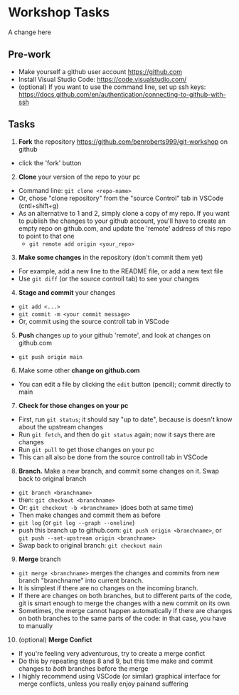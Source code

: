 # Workshop Tasks

A change here

## Pre-work

- Make yourself a github user account <https://github.com>
- Install Visual Studio Code: <https://code.visualstudio.com/>
- (optional) If you want to use the command line, set up ssh keys: <https://docs.github.com/en/authentication/connecting-to-github-with-ssh>

## Tasks

1. **Fork** the repository <https://github.com/benroberts999/git-workshop> on github

- click the 'fork' button

2. **Clone** your version of the repo to your pc

- Command line: `git clone <repo-name>`
- Or, chose "clone repository" from the "source Control" tab in VSCode (cntl+shift+g)
- As an alternative to 1 and 2, simply clone a copy of my repo. If you want to publish the changes to your github account, you'll have to create an empty repo on github.com, and update the 'remote' address of this repo to point to that one
  - `git remote add origin <your_repo>`

3. **Make some changes** in the repository (don't commit them yet)

- For example, add a new line to the README file, or add a new text file
- Use `git diff` (or the source controll tab) to see your changes

4. **Stage and commit** your changes

- `git add <...>`
- `git commit -m <your commit message>`
- Or, commit using the source controll tab in VSCode

5. **Push** changes up to your github 'remote', and look at changes on github.com

- `git push origin main`

6. Make some other **change on github.com**

- You can edit a file by clicking the `edit` button (pencil); commit directly to main

7. **Check for those changes on your pc**

- First, run `git status`; it should say "up to date", because is doesn't know about the upstream changes
- Run `git fetch`, and then do `git status` again; now it says there are changes
- Run `git pull` to get those changes on your pc
- This can all also be done from the source controll tab in VSCode

8. **Branch.** Make a new branch, and commit some changes on it. Swap back to original branch

- `git branch <branchname>`
- then: `git checkout <branchname>`
- Or: `git checkout -b <branchname>` (does both at same time)
- Then make changes and commit them as before
- `git log` (or `git log --graph --oneline`)
- push this branch up to github.com: `git push origin <branchname>`, or `git push --set-upstream origin <branchname>`
- Swap back to original branch: `git checkout main`

9. **Merge** branch

- `git merge <branchname>` merges the changes and commits from new branch "branchname" into current branch.
- It is simplest if there are no changes on the incoming branch.
- If there are changes on both branches, but to different parts of the code, git is smart enough to merge the changes with a new commit on its own
- Sometimes, the merge cannot happen automatically if there are changes on both branches to the same parts of the code: in that case, you have to manually

10. (optional) **Merge Confict**

- If you're feeling very adventurous, try to create a merge confict
- Do this by repeating steps 8 and 9, but this time make and commit changes to _both_ branches before the merge
- I highly recommend using VSCode (or similar) graphical interface for merge conflicts, unless you really enjoy painand suffering
